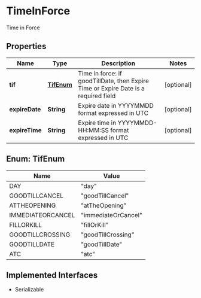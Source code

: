 

# TimeInForce

Time in Force

## Properties

Name | Type | Description | Notes
------------ | ------------- | ------------- | -------------
**tif** | [**TifEnum**](#TifEnum) | Time in force: if goodTillDate, then Expire Time or Expire Date is a required field |  [optional]
**expireDate** | **String** | Expire date in YYYYMMDD format expressed in UTC |  [optional]
**expireTime** | **String** | Expire time in YYYYMMDD-HH:MM:SS format expressed in UTC |  [optional]



## Enum: TifEnum

Name | Value
---- | -----
DAY | &quot;day&quot;
GOODTILLCANCEL | &quot;goodTillCancel&quot;
ATTHEOPENING | &quot;atTheOpening&quot;
IMMEDIATEORCANCEL | &quot;immediateOrCancel&quot;
FILLORKILL | &quot;fillOrKill&quot;
GOODTILLCROSSING | &quot;goodTillCrossing&quot;
GOODTILLDATE | &quot;goodTillDate&quot;
ATC | &quot;atc&quot;


## Implemented Interfaces

* Serializable


